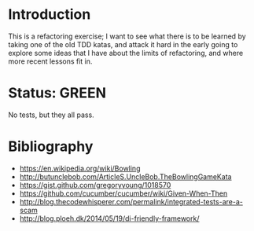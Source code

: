 # Introduction

This is a refactoring exercise; I want to see what there is to be learned by taking one of the old TDD katas, and
attack it hard in the early going to explore some ideas that I have about the limits of refactoring, and where more
recent lessons fit in.

# Status: GREEN

No tests, but they all pass.



# Bibliography

 * https://en.wikipedia.org/wiki/Bowling
 * http://butunclebob.com/ArticleS.UncleBob.TheBowlingGameKata
 * https://gist.github.com/gregoryyoung/1018570
 * https://github.com/cucumber/cucumber/wiki/Given-When-Then
 * http://blog.thecodewhisperer.com/permalink/integrated-tests-are-a-scam
 * http://blog.ploeh.dk/2014/05/19/di-friendly-framework/